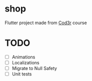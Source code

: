# shop

Flutter project made from [Cod3r](https://github.com/cod3rcursos) course

# TODO
- [ ] Animations
- [ ] Localizations
- [ ] Migrate to Null Safety
- [ ] Unit tests
